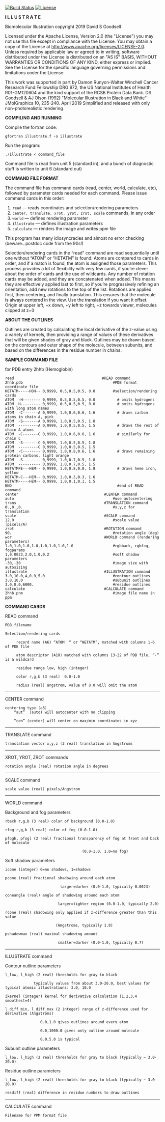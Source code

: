 [![Build Status](https://api.travis-ci.org/ccsb-scripps/Illustrate.svg?branch=master)](https://api.travis-ci.org/ccsb-scripps/Illustrate.svg?branch=master)
[![License](https://img.shields.io/badge/License-Apache%202.0-blue.svg)](https://opensource.org/licenses/Apache-2.0)

**I L L U S T R A T E**

Biomolecular Illustration
copyright 2019 David S Goodsell

Licensed under the Apache License, Version 2.0 (the "License") you may not use this file except in compliance with the License. You may obtain a copy of the License at http://www.apache.org/licenses/LICENSE-2.0. Unless required by applicable law or agreed to in writing, software distributed under the License is distributed on an "AS IS" BASIS, WITHOUT WARRANTIES OR CONDITIONS OF ANY KIND, either express or implied. See the License for the specific language governing permissions and limitations under the License

This work was supported in part by Damon Runyon-Walter Winchell Cancer Research Fund Fellowship DRG 972, the US National Institutes of Health R01-GM120604 and the kind support of the RCSB Protein Data Bank.
DS Goodsell & AJ Olson (1992) "Molecular Illustration in Black and White" JMolGraphics 10, 235-240.
April 2019 Simplified and released with only non-photorealistic rendering

**COMPILING AND RUNNING**

Compile the fortran code:

    gfortran illustrate.f -o illustrate

Run the program:

    ./illustrate < command_file

Command file is read from unit 5 (standard in), and a bunch of diagnostic stuff is written to unit 6 (standard out)

**COMMAND FILE FORMAT**

The command file has command cards (read, center, world, calculate, etc), followed by parameter cards needed for each command. Please issue command cards in this order:
1. `read` — reads coordinates and selection/rendering parameters
2. `center, translate, xrot, yrot, zrot, scale` commands, in any order
3. `world` — defines rendering parameter
4. `illustrate` — defines illustration parameters
5. `calculate` — renders the image and writes ppm file

This program has many idiosyncracies and almost no error checking (beware…postdoc code from the 90s!)

Selection/rendering cards in the “read” command are read sequentially until one without “ATOM” or “HETATM” is found. Atoms are compared to cards in order, and if a match is found, the atom is assigned those parameters. This process provides a lot of flexibility with very few cards, if you’re clever about the order of cards and the use of wildcards. Any number of rotation cards may be added, and they are concatenated when added. This means they are effectively applied last to first, so if you’re progressively refining an orientation, add new rotations to the top of the list. Rotations are applied first, then centering, and finally translation. This ensures that the molecule is always centered in the view. Use the translation if you want it offset. Origin at upper left, +x down, +y left to right, +z towards viewer, molecules clipped at z=0

**ABOUT THE OUTLINES**

Outlines are created by calculating the local derivative of the z-value using a variety of kernels, then providing a range of values of these derivatives that will be given shades of gray and black. Outlines may be drawn based on the contours and outer shape of the molecule, between subunits, and based on the differences in the residue number in chains.

**SAMPLE COMMAND FILE** 

for PDB entry 2hhb (Hemoglobin)

    read                                        #READ command
    2hhb.pdb                                         #PDB format coordinate file
    HETATM-----HOH-- 0,9999, 0.5,0.5,0.5, 0.0        #selection/rendering cards
    ATOM  -H-------- 0,9999, 0.5,0.5,0.5, 0.0          # omits hydrogens
    ATOM  H--------- 0,9999, 0.5,0.5,0.5, 0.0          # omits hydrogens with long atom names
    ATOM  -C-------A 0,9999, 1.0,0.6,0.6, 1.6          # draws carbon atoms in chain A, pink
    ATOM  -S-------A 0,9999, 1.0,0.5,0.5, 1.8
    ATOM  ---------A 0,9999, 1.0,0.5,0.5, 1.5          # draws the rest of chain A atoms
    ATOM  -C-------C 0,9999, 1.0,0.6,0.6, 1.6          # similarly for chain C
    ATOM  -S-------C 0,9999, 1.0,0.5,0.5, 1.8
    ATOM  ---------C 0,9999, 1.0,0.5,0.5, 1.5
    ATOM  -C-------- 0,9999, 1.0,0.8,0.6, 1.6          # draws remaining protein carbons, light orange
    ATOM  -S-------- 0,9999, 1.0,0.7,0.5, 1.8
    ATOM  ---------- 0,9999, 1.0,0.7,0.5, 1.5
    HETATMFE---HEM-- 0,9999, 1.0,0.8,0.0, 1.8          # draws heme iron, yellow
    HETATM-C---HEM-- 0,9999, 1.0,0.3,0.3, 1.6
    HETATM-----HEM-- 0,9999, 1.0,0.1,0.1, 1.5
    END                                                #end of READ command
    center                                       #CENTER command
    auto                                             #use autocentering
    trans                                        #TRANSLATION command
    0.,0.,0.                                         #x,y,z for translation
    scale                                        #SCALE command
    12.0                                             #scale value (pixels/A)
    zrot                                         #ROTATION command
    90.                                              #rotation angle (deg)
    wor                                          #WORLD command (rendering parameters)
    1.0,1.0,1.0,1.0,1.0,1.0,1.0,1.0                  #rgbback, rgbfog, fogparams
    1,0.0023,2.0,1.0,0.2                             #soft shadow parameters
    -30,-30                                          #image size with autosizing
    illustrate                                   #ILLUSTRATION command
    3.0,10.0,4,0.0,5.0                               #contour outlines
    3.0,10.0                                         #subunit outlines
    3.0,8.0,6000.                                    #residue outlines
    calculate                                    #CALCULATE command
    2hhb.pnm                                         #image file name in ppm 
 


**COMMAND CARDS**

READ command

    PDB filename

    Selection/rendering cards

         record name (A6) “ATOM  “ or “HETATM”, matched with columns 1-6 of PDB file

         atom descriptor (A10) matched with columns 13-22 of PDB file, “-” is a wildcard

         residue range low, high (integer)

         color r,g,b (3 real)  0.0-1.0

         radius (real) angstrom, value of 0.0 will omit the atom

--------------------------------------------------------------------
CENTER command

    centering type (a3)
        “aut”  (auto) will autocenter with no clipping

        “cen” (center) will center on max/min coordinates in xyz

--------------------------------------------------------------------
TRANSLATE command

    translation vector x,y,z (3 real) translation in Angstroms

--------------------------------------------------------------------
XROT, YROT, ZROT commands

    rotation angle (real) rotation angle in degrees

--------------------------------------------------------------------
SCALE command

    scale value (real) pixels/Angstrom

--------------------------------------------------------------------
WORLD command

Background and fog parameters

    rback r,g,b (3 real) color of background (0.0-1.0)

    rfog r,g,b (3 real) color of fog (0.0-1.0)

    pfogh, pfogl (2 real) fractional transparency of fog at front and back of molecule

                                       (0.0-1.0, 1.0=no fog)

Soft shadow parameters

    icone (integer) 0=no shadows, 1=shadows

    pcone (real) fractional shadowing around each atom

                             larger=darker (0.0-1.0, typically 0.0023)

    coneangle (real) angle of shadowing around each atom

                            larger=tighter region (0.0-1.0, typically 2.0)

    rcone (real) shadowing only applied if z-difference greater than this value

                           (Angstroms, typically 1.0)

    pshadowmax (real) maximal shadowing amount

                            smaller=darker (0.0-1.0, typically 0.7)

--------------------------------------------------------------------
ILLUSTRATE command

Contour outline parameters

    l_low, l_high (2 real) thresholds for gray to black

                 typically values from about 3.0-20.0, best values for typical atomic illustrations: 3.0, 10.0

    ikernel (integer) kernel for derivative calculation (1,2,3,4 smoothest=4)

    l_diff_min, l_diff_max (2 integer) range of z-difference used for derivative (Angstroms)

                    0.0,1.0 gives outlines around every atom

                    0.0,1000.0 gives only outline around molecule

                    0.0,5.0 is typical

Subunit outline parameters

    l_low, l_high (2 real) thresholds for gray to black (typically ~ 3.0-20.0)

Residue outline parameters

    l_low, l_high (2 real) thresholds for gray to black (typically ~ 3.0-20.0)

    resdiff (real) difference in residue numbers to draw outlines

--------------------------------------------------------------------
CALCULATE command

    Filename for PPM format file
